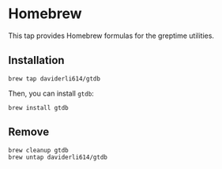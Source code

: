 # Homebrew

This tap provides Homebrew formulas for the greptime utilities.

## Installation

```console
brew tap daviderli614/gtdb
```

Then, you can install `gtdb`:

```console
brew install gtdb
```

## Remove
```console
brew cleanup gtdb
brew untap daviderli614/gtdb
```
